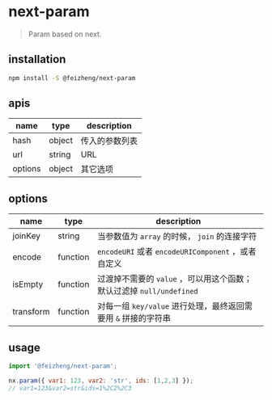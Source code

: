 # next-param
> Param based on next.

## installation
```bash
npm install -S @feizheng/next-param
```

## apis
| name    | type   | description    |
| ------- | ------ | -------------- |
| hash    | object | 传入的参数列表 |
| url     | string | URL            |
| options | object | 其它选项       |

## options
| name      | type     | description                                                          |
| --------- | -------- | -------------------------------------------------------------------- |
| joinKey   | string   | 当参数值为 `array` 的时候， `join` 的连接字符                        |
| encode    | function | `encodeURI` 或者 `encodeURIComponent` ，或者自定义                   |
| isEmpty   | function | 过渡掉不需要的 `value` ，可以用这个函数；默认过滤掉 `null/undefined` |
| transform | function | 对每一组 `key/value` 进行处理，最终返回需要用 `&` 拼接的字符串       |


## usage
```js
import '@feizheng/next-param';

nx.param({ var1: 123, var2: 'str', ids: [1,2,3] });
// var1=123&var2=str&ids=1%2C2%2C3
```
